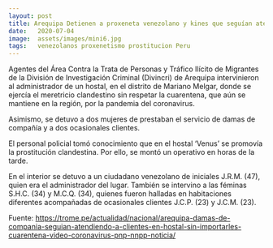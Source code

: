 ```yaml
---
layout: post
title: Arequipa Detienen a proxeneta venezolano y kines que seguían atendiendo a clientes en hostal sin importarles cuarentena
date:   2020-07-04
image:  assets/images/mini6.jpg
tags:   venezolanos proxenetismo prostitucion Peru
---
```





Agentes del Área Contra la Trata de Personas y Tráfico Ilícito de Migrantes de la División de Investigación Criminal (Divincri) de Arequipa intervinieron al administrador de un hostal, en el distrito de Mariano Melgar, donde se ejercía el meretricio clandestino sin respetar la cuarentena, que aún se mantiene en la región, por la pandemia del coronavirus.

Asimismo, se detuvo a dos mujeres de prestaban el servicio de damas de compañía y a dos ocasionales clientes.

El personal policial tomó conocimiento que en el hostal ‘Venus’ se promovía la prostitución clandestina. Por ello, se montó un operativo en horas de la tarde.

En el interior se detuvo a un ciudadano venezolano de iniciales J.R.M. (47), quien era el administrador del lugar. También se intervino a las féminas S.H.C. (34) y M.C.Q. (34), quienes fueron halladas en habitaciones diferentes acompañadas de ocasionales clientes J.C.P. (23) y J.C.M. (23).


Fuente:
https://trome.pe/actualidad/nacional/arequipa-damas-de-compania-seguian-atendiendo-a-clientes-en-hostal-sin-importarles-cuarentena-video-coronavirus-pnp-nnpp-noticia/
